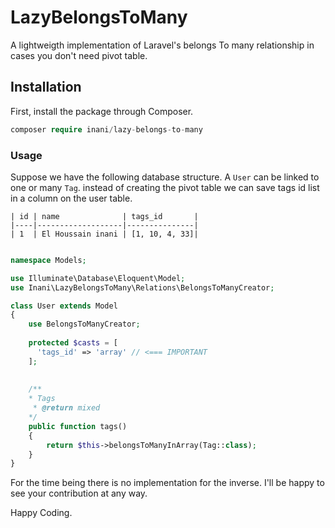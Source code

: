 # LazyBelongsToMany
A lightweigth implementation of Laravel's belongs To many relationship in cases you don't need pivot table.

## Installation

First, install the package through Composer.
```php
composer require inani/lazy-belongs-to-many
```

### Usage

Suppose we have the following database structure. A ``User`` can be linked to one or many ``Tag``. instead of creating the pivot table we can save tags id list in a column on the user table.
````
| id | name              | tags_id       |
|----|-------------------|---------------|
| 1  | El Houssain inani | [1, 10, 4, 33]|
````

````php

namespace Models;

use Illuminate\Database\Eloquent\Model;
use Inani\LazyBelongsToMany\Relations\BelongsToManyCreator;

class User extends Model
{
    use BelongsToManyCreator;
    
    protected $casts = [
      'tags_id' => 'array' // <=== IMPORTANT
    ];
    
    
    /**
    * Tags
     * @return mixed
    */
    public function tags()
    {
        return $this->belongsToManyInArray(Tag::class);
    }
}
````

For the time being there is no implementation for the inverse. I'll be happy to see your contribution at any way.

Happy Coding.

